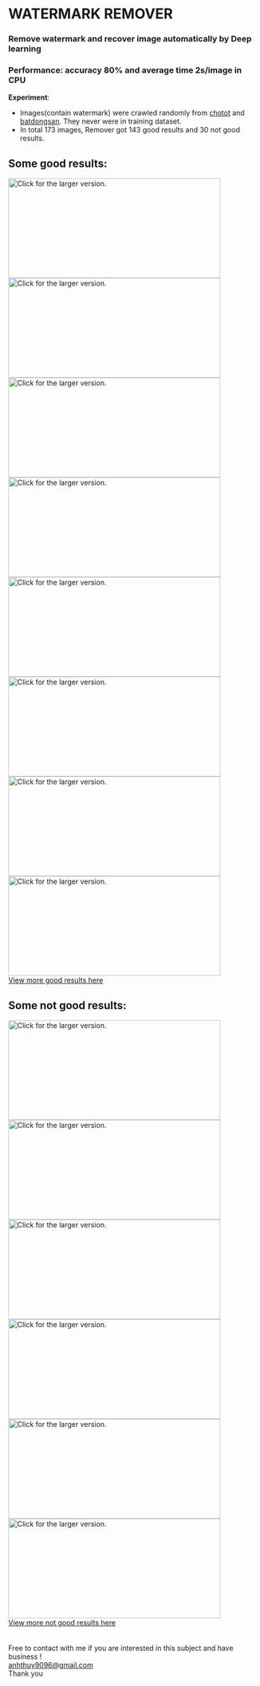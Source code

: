 # WATERMARK REMOVER
### Remove watermark and recover image automatically by Deep learning</h1>
### Performance: accuracy 80% and average time 2s/image in CPU
**Experiment**:<br/>
- Images(contain watermark) were crawled randomly from [chotot](https://nha.chotot.com/#regionselect?v=1.1) and [batdongsan](https://batdongsan.com.vn/ban-nha-rieng). They never were in training dataset.<br/>
- In total 173 images, Remover got 143 good results and 30 not good results.

## Some good results:
<a href="https://drive.google.com/uc?export=view&id=1Nm1oWe237gU34HwyDA3SEzyvRfyLSBKn"><img src="https://drive.google.com/uc?export=view&id=1Nm1oWe237gU34HwyDA3SEzyvRfyLSBKn" width="425" height="200"  title="Click for the larger version." /></a>
<a href="https://drive.google.com/uc?export=view&id=149qjSsD7_m7Wwt9OG5U1FmwDtFlqXNDU"><img src="https://drive.google.com/uc?export=view&id=149qjSsD7_m7Wwt9OG5U1FmwDtFlqXNDU" width="425" height="200"  title="Click for the larger version." /></a>
<br/>
<a href="https://drive.google.com/uc?export=view&id=1ZC3n5xkO9mSTY_FZ1twkL23of1t6UY_6"><img src="https://drive.google.com/uc?export=view&id=1ZC3n5xkO9mSTY_FZ1twkL23of1t6UY_6" width="425" height="200"  title="Click for the larger version." /></a>
<a href="https://drive.google.com/uc?export=view&id=1zXx7Wj3C1hnSrYDyEO15PVCs88CYdvmT"><img src="https://drive.google.com/uc?export=view&id=1zXx7Wj3C1hnSrYDyEO15PVCs88CYdvmT" width="425" height="200"  title="Click for the larger version." /></a>
<br/>
<a href="https://drive.google.com/uc?export=view&id=1LKccvfNoqRc94fs3ecsln-qs74RONvgb"><img src="https://drive.google.com/uc?export=view&id=1LKccvfNoqRc94fs3ecsln-qs74RONvgb" width="425" height="200"  title="Click for the larger version." /></a>
<a href="https://drive.google.com/uc?export=view&id=14sDHyNuYHQ3ekRUvauiS1VPfPyxNUm93"><img src="https://drive.google.com/uc?export=view&id=14sDHyNuYHQ3ekRUvauiS1VPfPyxNUm93" width="425" height="200"  title="Click for the larger version." /></a>
<br/>
<a href="https://drive.google.com/uc?export=view&id=1TWndgEKOWKt7PAbnF4ZLOdOat8WwSXn3"><img src="https://drive.google.com/uc?export=view&id=1TWndgEKOWKt7PAbnF4ZLOdOat8WwSXn3" width="425" height="200"  title="Click for the larger version." /></a>
<a href="https://drive.google.com/uc?export=view&id=1rNcrxRLkEqA2HNve-bIubf9SvU19Os3-"><img src="https://drive.google.com/uc?export=view&id=1rNcrxRLkEqA2HNve-bIubf9SvU19Os3-" width="425" height="200"  title="Click for the larger version." /></a>
<br/>
[View more good results here](https://drive.google.com/open?id=1qJWHdW-2YTaZFxPWUDnL0DULSDWsZnxX)
<br/>

## Some not good results:
<a href="https://drive.google.com/uc?export=view&id=1aAnyqgiY-SBOONV4rSzNLjZ9FU12SQbY"><img src="https://drive.google.com/uc?export=view&id=1aAnyqgiY-SBOONV4rSzNLjZ9FU12SQbY" width="425" height="200"  title="Click for the larger version." /></a>
<a href="https://drive.google.com/uc?export=view&id=1j6IIWq4GXcx6ecKIbWJKW6Do0dIT_obE"><img src="https://drive.google.com/uc?export=view&id=1j6IIWq4GXcx6ecKIbWJKW6Do0dIT_obE" width="425" height="200"  title="Click for the larger version." /></a>
<br/>
<a href="https://drive.google.com/uc?export=view&id=11vvFDlNPhmw28Ftoyw_FyFjA_heRv3RN"><img src="https://drive.google.com/uc?export=view&id=11vvFDlNPhmw28Ftoyw_FyFjA_heRv3RN" width="425" height="200"  title="Click for the larger version." /></a>
<a href="https://drive.google.com/uc?export=view&id=1mws7dmGfNHNe3sEvQsu6QuM48UjV29je"><img src="https://drive.google.com/uc?export=view&id=1mws7dmGfNHNe3sEvQsu6QuM48UjV29je" width="425" height="200"  title="Click for the larger version." /></a>
<br/>
<a href="https://drive.google.com/uc?export=view&id=1BDHDLXZ7UHLD1-4PlkKVhKjB3l8slDmq"><img src="https://drive.google.com/uc?export=view&id=1BDHDLXZ7UHLD1-4PlkKVhKjB3l8slDmq" width="425" height="200"  title="Click for the larger version." /></a>
<a href="https://drive.google.com/uc?export=view&id=1D9S-haGpEQ7H96Dcol2XRmYNCvH7Pp0F"><img src="https://drive.google.com/uc?export=view&id=1D9S-haGpEQ7H96Dcol2XRmYNCvH7Pp0F" width="425" height="200"  title="Click for the larger version." /></a>
<br/>
[View more not good results here](https://drive.google.com/open?id=1bzmUG9KMg_c_wY-x6zTUNpeGjqjx8O9i)
<br/>
<br/>
<br/>
Free to contact with me if you are interested in this subject and have business !<br/>
anhthuy9096@gmail.com<br/>
Thank you
